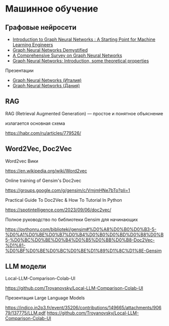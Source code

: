 # Машинное обучение 

## Графовые нейросети

* [Introduction to Graph Neural Networks : A Starting Point for Machine Learning Engineers](https://arxiv.org/pdf/2412.19419)
* [Graph Neural Networks Demystified](https://ignitarium.com/graph-neural-networks-demystified-how-they-work-their-applications-and-essential-tools/)
* [A Comprehensive Survey on Graph Neural Networks](https://arxiv.org/pdf/1901.00596)
* [Graph Neural Networks: Introduction, some theoretical properties](https://nkeriven.github.io/files/21_01_tuto_gnn.pdf)

Презентации
* [Graph Neural Networks (Италия)](https://disi.unitn.it/~passerini/teaching/2021-2022/AdvancedTopicsInMachineLearning/slides/GNN/talk.pdf)
* [Graph Neural Networks (Дания)](https://www.nbi.dk/~petersen/Teaching/ML2024/Week3/GNNs_DanielMurnane.pdf)
   

## RAG
RAG (Retrieval Augmented Generation) — простое и понятное объяснение

излагается основная схема

https://habr.com/ru/articles/779526/

## Word2Vec, Doc2Vec

Word2vec Вики

https://en.wikipedia.org/wiki/Word2vec

Online training of Gensim's Doc2vec

https://groups.google.com/g/gensim/c/VmjmHNe7bTo?pli=1

Practical Guide To Doc2Vec & How To Tutorial In Python

https://spotintelligence.com/2023/09/06/doc2vec/

Полное руководство по библиотеки Gensim для начинающих

https://pythonru.com/biblioteki/gensim#%D0%A8%D0%B0%D0%B3-5-%D0%A1%D0%BE%D0%B7%D0%B4%D0%B0%D0%BD%D0%B8%D0%B5-%D0%BC%D0%BE%D0%B4%D0%B5%D0%BB%D0%B8-Doc2Vec-%D1%81-%D0%BF%D0%BE%D0%BC%D0%BE%D1%89%D1%8C%D1%8E-Gensim

## LLM модели

Local-LLM-Comparison-Colab-UI

https://github.com/Troyanovsky/Local-LLM-Comparison-Colab-UI

Презентация Large Language Models

https://indico.in2p3.fr/event/35206/contributions/149665/attachments/90679/137775/LLM.pdf
https://github.com/Troyanovsky/Local-LLM-Comparison-Colab-UI
